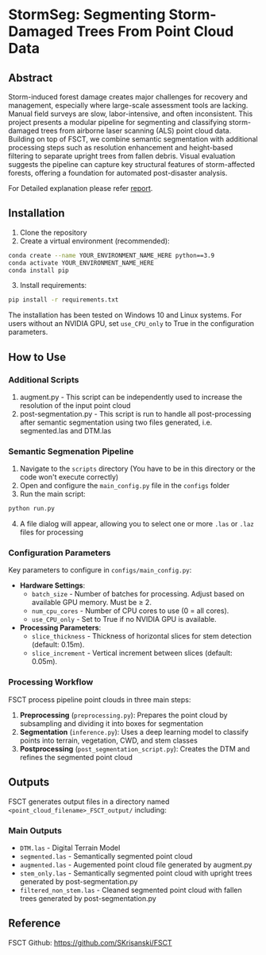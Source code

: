 # StormSeg: Segmenting Storm-Damaged Trees From Point Cloud Data

## Abstract

Storm-induced forest damage creates major challenges for recovery and management, especially where large-scale assessment tools are lacking. Manual field surveys are slow, labor-intensive, and often inconsistent. This project presents a modular pipeline for segmenting and classifying storm-damaged trees from airborne laser scanning (ALS) point cloud data. Building on top of FSCT, we combine semantic segmentation with additional processing steps such as resolution enhancement and height-based filtering to separate upright trees from fallen debris. Visual evaluation suggests the pipeline can capture key structural features of storm-affected forests, offering a foundation for automated post-disaster analysis.

For Detailed explanation please refer [report](./report.pdf).

## Installation

1. Clone the repository
2. Create a virtual environment (recommended):
```bash
conda create --name YOUR_ENVIRONMENT_NAME_HERE python==3.9
conda activate YOUR_ENVIRONMENT_NAME_HERE
conda install pip
```

3. Install requirements:
```bash
pip install -r requirements.txt
```

The installation has been tested on Windows 10 and Linux systems. For users without an NVIDIA GPU, set `use_CPU_only` to True in the configuration parameters.

## How to Use

### Additional Scripts

1. augment.py - This script can be independently used to increase the resolution of the input point cloud 
2. post-segmentation.py - This script is run to handle all post-processing after semantic segmentation using two files generated, i.e. segmented.las and DTM.las

### Semantic Segmenation Pipeline

1. Navigate to the `scripts` directory (You have to be in this directory or the code won't execute correctly)
2. Open and configure the `main_config.py` file in the `configs` folder
3. Run the main script:
```bash
python run.py
```

4. A file dialog will appear, allowing you to select one or more `.las` or `.laz` files for processing

### Configuration Parameters

Key parameters to configure in `configs/main_config.py`:

- **Hardware Settings**:
  - `batch_size` - Number of batches for processing. Adjust based on available GPU memory. Must be ≥ 2.
  - `num_cpu_cores` - Number of CPU cores to use (0 = all cores).
  - `use_CPU_only` - Set to True if no NVIDIA GPU is available.
- **Processing Parameters**:
  - `slice_thickness` - Thickness of horizontal slices for stem detection (default: 0.15m).
  - `slice_increment` - Vertical increment between slices (default: 0.05m).

  
### Processing Workflow

FSCT process pipeline point clouds in three main steps:

1. **Preprocessing** (`preprocessing.py`): Prepares the point cloud by subsampling and dividing it into boxes for segmentation
2. **Segmentation** (`inference.py`): Uses a deep learning model to classify points into terrain, vegetation, CWD, and stem classes
3. **Postprocessing** (`post_segmentation_script.py`): Creates the DTM and refines the segmented point cloud

## Outputs

FSCT generates output files in a directory named `<point_cloud_filename>_FSCT_output/` including:

### Main Outputs
- `DTM.las` - Digital Terrain Model
- `segmented.las` - Semantically segmented point cloud
- `augmented.las` - Augemented point cloud file generated by augment.py
- `stem_only.las` - Semantically segmented point cloud with upright trees generated by post-segmentation.py
- `filtered_non_stem.las` - Cleaned segmented point cloud with fallen trees generated by post-segmentation.py

## Reference
 FSCT Github: https://github.com/SKrisanski/FSCT
